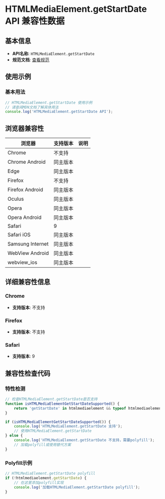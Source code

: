# HTMLMediaElement.getStartDate API 兼容性数据

## 基本信息

- **API名称**: `HTMLMediaElement.getStartDate`
- **规范文档**: [查看规范](https://html.spec.whatwg.org/multipage/media.html#dom-media-getstartdate)

## 使用示例

### 基本用法

```javascript
// HTMLMediaElement.getStartDate 使用示例
// 请查阅MDN文档了解具体用法
console.log('HTMLMediaElement.getStartDate API');
```

## 浏览器兼容性

| 浏览器 | 支持版本 | 说明 |
|--------|----------|------|
| Chrome | 不支持 |  |
| Chrome Android | 同主版本 |  |
| Edge | 同主版本 |  |
| Firefox | 不支持 |  |
| Firefox Android | 同主版本 |  |
| Oculus | 同主版本 |  |
| Opera | 同主版本 |  |
| Opera Android | 同主版本 |  |
| Safari | 9 |  |
| Safari iOS | 同主版本 |  |
| Samsung Internet | 同主版本 |  |
| WebView Android | 同主版本 |  |
| webview_ios | 同主版本 |  |

## 详细兼容性信息

### Chrome

- **支持版本**: 不支持

### Firefox

- **支持版本**: 不支持

### Safari

- **支持版本**: 9

## 兼容性检查代码

### 特性检测

```javascript
// 检查HTMLMediaElement.getStartDate是否支持
function isHTMLMediaElementGetStartDateSupported() {
    return 'getStartDate' in htmlmediaelement && typeof htmlmediaelement.getStartDate === 'function';
}

if (isHTMLMediaElementGetStartDateSupported()) {
    console.log('HTMLMediaElement.getStartDate 支持');
    // 使用HTMLMediaElement.getStartDate
} else {
    console.log('HTMLMediaElement.getStartDate 不支持，需要polyfill');
    // 加载polyfill或使用替代方案
}
```

### Polyfill示例

```javascript
// HTMLMediaElement.getStartDate polyfill
if (!htmlmediaelement.getStartDate) {
    // 在这里添加polyfill实现
    console.log('加载HTMLMediaElement.getStartDate polyfill');
}
```

